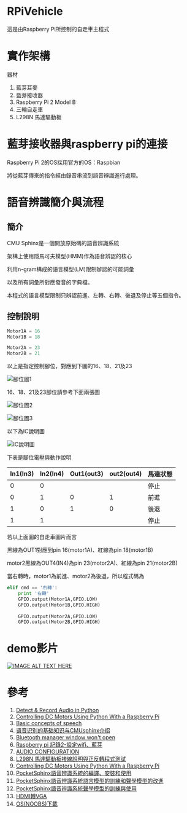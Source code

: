 # RPiVehicle #

這是由Raspberry Pi所控制的自走車主程式

# 實作架構 #

器材

1. 藍芽耳麥
2. 藍芽接收器
3. Raspberry Pi 2 Model B
4. 三輪自走車
5. L298N 馬達驅動板

# 藍芽接收器與raspberry pi的連接 #

Raspberry Pi 2的OS採用官方的OS：Raspbian

將從藍芽傳來的指令經由錄音串流到語音辨識進行處理。

# 語音辨識簡介與流程 #

## 簡介 ##

CMU Sphinx是一個開放原始碼的語音辨識系統

架構上使用隱馬可夫模型(HMM)作為語音辨認的核心

利用n-gram構成的語言模型(LM)限制辦認的可能詞彙

以及所有詞彙所對應發音的字典檔。

本程式的語言模型限制只辨認前進、左轉、右轉、後退及停止等五個指令。

## 控制說明 ##

```python
Motor1A = 16
Motor1B = 18

Motor2A = 23
Motor2B = 21
```

以上是指定控制腳位，對應到下圖的16、18、21及23

![腳位圖1](http://gundambox.github.io/img/%E5%88%9D%E8%A9%A6%E8%AA%9E%E9%9F%B3%E8%BE%A8%E8%AD%98-%E8%81%B2%E9%9F%B3%E9%81%99%E6%8E%A7%E8%BB%8A/%E5%88%9D%E8%A9%A6%E8%AA%9E%E9%9F%B3%E8%BE%A8%E8%AD%98-%E8%81%B2%E9%9F%B3%E9%81%99%E6%8E%A7%E8%BB%8A-1.png)

16、18、21及23腳位請參考下面兩張圖

![腳位圖2](http://gundambox.github.io/img/%E5%88%9D%E8%A9%A6%E8%AA%9E%E9%9F%B3%E8%BE%A8%E8%AD%98-%E8%81%B2%E9%9F%B3%E9%81%99%E6%8E%A7%E8%BB%8A/%E5%88%9D%E8%A9%A6%E8%AA%9E%E9%9F%B3%E8%BE%A8%E8%AD%98-%E8%81%B2%E9%9F%B3%E9%81%99%E6%8E%A7%E8%BB%8A-2.png)

![腳位圖3](http://gundambox.github.io/img/%E5%88%9D%E8%A9%A6%E8%AA%9E%E9%9F%B3%E8%BE%A8%E8%AD%98-%E8%81%B2%E9%9F%B3%E9%81%99%E6%8E%A7%E8%BB%8A/%E5%88%9D%E8%A9%A6%E8%AA%9E%E9%9F%B3%E8%BE%A8%E8%AD%98-%E8%81%B2%E9%9F%B3%E9%81%99%E6%8E%A7%E8%BB%8A-3.png)

以下為IC說明圖

![IC說明圖](http://gundambox.github.io/img/%E5%88%9D%E8%A9%A6%E8%AA%9E%E9%9F%B3%E8%BE%A8%E8%AD%98-%E8%81%B2%E9%9F%B3%E9%81%99%E6%8E%A7%E8%BB%8A/%E5%88%9D%E8%A9%A6%E8%AA%9E%E9%9F%B3%E8%BE%A8%E8%AD%98-%E8%81%B2%E9%9F%B3%E9%81%99%E6%8E%A7%E8%BB%8A-4.png)

下表是腳位電壓與動作說明

| In1(In3) 	| In2(In4) 	| Out1(out3)	| out2(out4)	| 馬達狀態	|
|-----------	|-----------	|---------------	|---------------	|-----------	|
| 0			| 0			|				|				| 停止		|
| 0			| 1			| 0				| 1				| 前進		|
| 1			| 0			| 1				| 0				| 後退		|
| 1			| 1			|				|				| 停止		|

若以上面圖的自走車圖片而言

黑線為OUT1對應到pin 16(motor1A)、紅線為pin 18(motor1B)

motor2黑線為OUT4(IN4)為pin 23(motor2A)、紅線為pin 21(motor2B)

當右轉時，motor1為前進、motor2為後退，所以程式碼為

```python
elif cmd == '右轉':
    print '右轉'
    GPIO.output(Motor1A,GPIO.LOW)
    GPIO.output(Motor1B,GPIO.HIGH)
    
    GPIO.output(Motor2A,GPIO.LOW)
    GPIO.output(Motor2B,GPIO.HIGH)
```

# demo影片 #

[![IMAGE ALT TEXT HERE](http://img.youtube.com/vi/ZJntNTvb_g8/0.jpg)](http://www.youtube.com/watch?v=ZJntNTvb_g8)

# 參考 #

1. [Detect & Record Audio in Python](http://stackoverflow.com/questions/892199/detect-record-audio-in-python)
2. [Controlling DC Motors Using Python With a Raspberry Pi](http://computers.tutsplus.com/tutorials/controlling-dc-motors-using-python-with-a-raspberry-pi--cms-20051)
3. [Basic concepts of speech](http://cmusphinx.sourceforge.net/wiki/tutorialconcepts)
4. [语音识别的基础知识与CMUsphinx介绍](http://blog.csdn.net/zouxy09/article/details/7941585)
5. [Bluetooth manager window won't open](http://unix.stackexchange.com/questions/161820/bluetooth-manager-window-wont-open)
4.	[Raspberry pi 記錄2-設定wifi、藍芽](http://www.dotblogs.com.tw/bowwowxx/archive/2014/04/17/144774.aspx)
5.	[AUDIO CONFIGURATION](https://www.raspberrypi.org/documentation/configuration/audio-config.md)
6.	[L298N 馬達驅動板接線說明與正反轉程式測試](http://ruten-proteus.blogspot.tw/2014/02/L298NGuide.html)
7.	[Controlling DC Motors Using Python With a Raspberry Pi](http://computers.tutsplus.com/tutorials/controlling-dc-motors-using-python-with-a-raspberry-pi--cms-20051)
8.	[PocketSphinx語音辨識系統的編譯、安裝和使用](http://blog.csdn.net/zouxy09/article/details/7942784)
9.	[PocketSphinx語音辨識系統語言模型的訓練和聲學模型的改進](http://blog.csdn.net/zouxy09/article/details/7949126)
10.	[PocketSphinx語音辨識系統聲學模型的訓練與使用](http://blog.csdn.net/zouxy09/article/details/7962382)
11.	[HDMI轉VGA](https://sites.google.com/site/raspberypishare0918/home/di-yi-ci-qi-dong/1-7-hdmi-zhuan-vga)
12.	[OS(NOOBS)下載](https://www.raspberrypi.org/downloads/)

